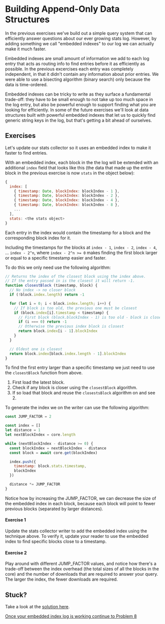 # Building Append-Only Data Structures

In the previous exercises we've build out a simple query system that can efficiently answer questions about our ever growing stats log. However, by adding something we call "embedded indexes" to our log we can actually make it much faster.

Embedded indexes are small amount of information we add to each log entry that acts as routing info to find entries before it as efficiently as possible. In the previous excercises each entry was completely independent, in that it didn't contain any information about prior entries. We were able to use a bisecting algorithm (binary search) only because the data is time-ordered.

Embedded indexes can be tricky to write as they surface a fundamental trade-off: they have to be small enough to not take up too much space in the log entry, but also be powerful enough to support finding what you are looking for efficiently. In some of the future exercises we'll look at data structures built with powerful embedded indexes that let us to quickly find generic string keys in the log, but that's getting a bit ahead of ourselves.

## Exercises

Let's update our stats collector so it uses an embedded index to make it faster to find entries.

With an embedded index, each block in the the log will be extended with an additional `index` field that looks like this (the data that made up the entire block in the previous exercise is now `stats` in the object below):

```js
{
  index: [
    { timestamp: Date, blockIndex: blockIndex - 1 },
    { timestamp: Date, blockIndex: blockIndex - 2 },
    { timestamp: Date, blockIndex: blockIndex - 4 },
    { timestamp: Date, blockIndex: blockIndex - 8 },
    ...
  ],
  stats: <the stats object>
}
```

Each entry in the index would contain the timestamp for a block and the corresponding block index for it.

Including the timestamps for the blocks at `index - 1`, `index - 2`, `index - 4`, ... `index - 2^n`, where `index - 2^n >= 0` makes finding the first block larger or equal to a specific timestamp easier and faster.

To do this we only need use the following algorithm:

```js
// Returns the index of the closest block using the index above.
// If the entry passed in is the closest it will return -1.
function closestBlock (timestamp, block) {
  // No index -> no closer block
  if (!block.index.length) return -1

  for (let i = 0; i < block.index.length; i++) {
    // If block is too old, the previous one must be closest
    if (block.index[i].timestamp < timestamp) {
      // First block (block.blockIndex - 1) is too old - block is closest
      if (i === 0) return -1
      // Otherwise the previous index block is closest
      return block.index[i - 1].blockIndex
    }
  }

  // Oldest one is closest
  return block.index[block.index.length - 1].blockIndex
}
```

To find the first entry larger than a specific timestamp we just need to use the `closestBlock` function from above.

1. First load the latest block.
2. Check if any block is closer using the `closestBlock` algorithm.
3. If so load that block and reuse the `closestsBlock` algorithm on and see 2.

To generate the index we on the writer can use the following algorithm:

```js
const JUMP_FACTOR = 2

const index = []
let distance = 1
let nextBlockIndex = core.length

while (nextBlockIndex - distance >= 0) {
  const blockIndex = nextBlockIndex - distance
  const block = await core.get(blockIndex)

  index.push({
    timestamp: block.stats.timestamp,
    blockIndex
  })

  distance *= JUMP_FACTOR
}
```

Notice how by increasing the JUMP_FACTOR, we can decrease the size of the embedded index in each block, because each block will point to fewer previous blocks (separated by larger distances).

#### Exercise 1

Update the stats collector writer to add the embedded index using the technique above.
To verify it, update your reader to use the embedded index to find specific blocks close to a timestamp.

#### Exercise 2

Play around with different JUMP_FACTOR values, and notice how there's a trade-off between the index overhead (the total sizes of all the blocks in the core) and the number of downloads that are required to answer your query. The larger the index, the fewer downloads are required.

## Stuck?

Take a look at the [solution here](/solutions/07/index.js).

[Once your embedded index log is working continue to Problem 8](08.md)
